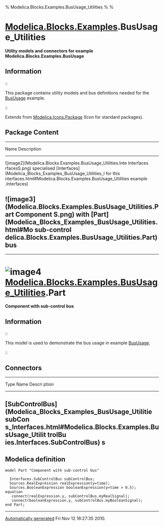 % Modelica.Blocks.Examples.BusUsage\_Utilities
% 
% 

[Modelica.Blocks.Examples](Modelica_Blocks_Examples.html#Modelica.Blocks.Examples).BusUsage\_Utilities
======================================================================================================

**Utility models and connectors for example
Modelica.Blocks.Examples.BusUsage**

Information
-----------

::

This package contains utility models and bus definitions needed for the
[BusUsage](Modelica_Blocks_Examples.html#Modelica.Blocks.Examples.BusUsage)
example.

::

Extends from
[Modelica.Icons.Package](Modelica_Icons_Package.html#Modelica.Icons.Package)
(Icon for standard packages).

Package Content
---------------

  ------------------------------------------------------------------------
  Name                                                       Description
  ---------------------------------------------------------- -------------
  ![image2](Modelica.Blocks.Examples.BusUsage_Utilities.Inte Interfaces
  rfacesS.png)                                               specialised
  [Interfaces](Modelica_Blocks_Examples_BusUsage_Utilities_I for this
  nterfaces.html#Modelica.Blocks.Examples.BusUsage_Utilities example
  .Interfaces)                                               

  ![image3](Modelica.Blocks.Examples.BusUsage_Utilities.Part Component
  S.png)                                                     with
  [Part](Modelica_Blocks_Examples_BusUsage_Utilities.html#Mo sub-control
  delica.Blocks.Examples.BusUsage_Utilities.Part)            bus
  ------------------------------------------------------------------------

* * * * *

![image4](Modelica.Blocks.Examples.BusUsage_Utilities.PartI.png) [Modelica.Blocks.Examples.BusUsage\_Utilities](Modelica_Blocks_Examples_BusUsage_Utilities.html#Modelica.Blocks.Examples.BusUsage_Utilities).Part
==================================================================================================================================================================================================================

**Component with sub-control bus**

Information
-----------

::

This model is used to demonstrate the bus usage in example
[BusUsage](Modelica_Blocks_Examples.html#Modelica.Blocks.Examples.BusUsage).

::

Connectors
----------

  ------------------------------------------------------------------------
  Type                                                       Name   Descri
                                                                    ption
  ---------------------------------------------------------- ------ ------
  [SubControlBus](Modelica_Blocks_Examples_BusUsage_Utilitie subCon 
  s_Interfaces.html#Modelica.Blocks.Examples.BusUsage_Utilit trolBu 
  ies.Interfaces.SubControlBus)                              s      
  ------------------------------------------------------------------------

Modelica definition
-------------------

    model Part "Component with sub-control bus"

      Interfaces.SubControlBus subControlBus;
      Sources.RealExpression realExpression(y=time);
      Sources.BooleanExpression booleanExpression(y=time > 0.5);
    equation 
       connect(realExpression.y, subControlBus.myRealSignal);
       connect(booleanExpression.y, subControlBus.myBooleanSignal);
    end Part;

* * * * *

[Automatically generated](http://www.3ds.com/) Fri Nov 12 16:27:35 2010.
